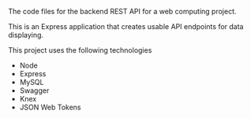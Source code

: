 The code files for the backend REST API for a web computing project.

This is an Express application that creates usable API endpoints for data displaying. 

This project uses the following technologies
- Node
- Express
- MySQL
- Swagger
- Knex
- JSON Web Tokens
